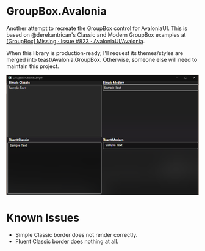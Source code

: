 # GroupBox.Avalonia

Another attempt to recreate the GroupBox control for AvaloniaUI. This is based on @derekantrican's Classic and Modern GroupBox examples at [[GroupBox] Missing · Issue #823 · AvaloniaUI/Avalonia](https://github.com/AvaloniaUI/Avalonia/issues/823#issuecomment-692270581).

When this library is production-ready, I'll request its themes/styles are merged into teast/Avalonia.GroupBox. Otherwise, someone else will need to maintain this project.

![GroupBox.Avalonia.Sample.png](./GroupBox.Avalonia.Sample.png)

# Known Issues

- Simple Classic border does not render correctly.
- Fluent Classic border does nothing at all.